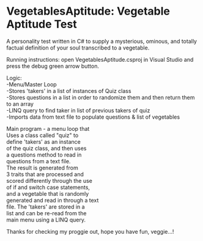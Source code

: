  # VegetablesAptitude: Vegetable Aptitude Test
 
 
 A personality test written in C# to supply 
 a mysterious, ominous, and totally factual
 definition of your soul transcribed to a 
 vegetable. 

 Running instructions:
 open VegetablesAptitude.csproj in 
 Visual Studio and press the debug
 green arrow button. 

 Logic:\
-Menu/Master Loop\
-Stores 'takers' in a list of instances of Quiz class\
-Stores questions in a list in order to randomize them and then return them to an array\
-LINQ query to find taker in list of previous takers of quiz\
-Imports data from text file to populate questions & list of vegetables

 Main program - a menu loop that\
 Uses a class called "quiz" to\
 define 'takers' as an instance\
 of the quiz class, and then uses\
 a questions method to read in \
 questions from a text file.\
 The result is generated from	\
 3 traits that are processed and\
 scored differently through the use\
 of if and switch case statements,\
 and a vegetable that is randomly\
 generated and read in through a text\
 file. The 'takers' are stored in a \
 list and can be re-read from the \
 main menu using a LINQ query.

 Thanks for checking my proggie out,
 hope you have fun, veggie...!
